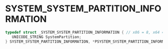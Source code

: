 # SYSTEM_SYSTEM_PARTITION_INFORMATION

```C
typedef struct _SYSTEM_SYSTEM_PARTITION_INFORMATION { // x86 = 8, x64 = 16
   UNICODE_STRING SystemPartition;                                            // 0x000 0x000
} SYSTEM_SYSTEM_PARTITION_INFORMATION, *PSYSTEM_SYSTEM_PARTITION_INFORMATION;
```
